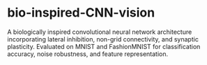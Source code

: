 # bio-inspired-CNN-vision
A biologically inspired convolutional neural network architecture incorporating lateral inhibition, non-grid connectivity, and synaptic plasticity. Evaluated on MNIST and FashionMNIST for classification accuracy, noise robustness, and feature representation.
